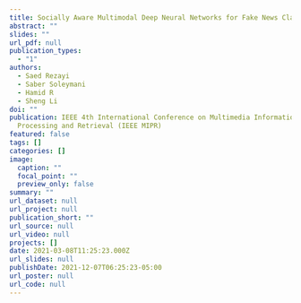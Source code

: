 ```yaml
---
title: Socially Aware Multimodal Deep Neural Networks for Fake News Classification
abstract: ""
slides: ""
url_pdf: null
publication_types:
  - "1"
authors:
  - Saed Rezayi
  - Saber Soleymani
  - Hamid R
  - Sheng Li
doi: ""
publication: IEEE 4th International Conference on Multimedia Information
  Processing and Retrieval (IEEE MIPR)
featured: false
tags: []
categories: []
image:
  caption: ""
  focal_point: ""
  preview_only: false
summary: ""
url_dataset: null
url_project: null
publication_short: ""
url_source: null
url_video: null
projects: []
date: 2021-03-08T11:25:23.000Z
url_slides: null
publishDate: 2021-12-07T06:25:23-05:00
url_poster: null
url_code: null
---
```

